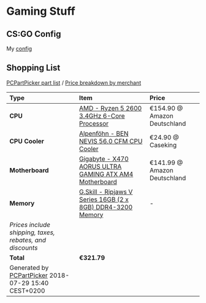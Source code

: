 # Gaming Stuff

## CS:GO Config

My [config](https://gist.github.com/Paraidomat/ffd53cc64a4edcb7bf4459962147c322)

## Shopping List
[PCPartPicker part list](https://de.pcpartpicker.com/list/hJvL7W) / [Price breakdown by merchant](https://de.pcpartpicker.com/list/hJvL7W/by_merchant/)

Type|Item|Price
:----|:----|:----
**CPU** | [AMD - Ryzen 5 2600 3.4GHz 6-Core Processor](https://de.pcpartpicker.com/product/jLF48d/amd-ryzen-5-2600-34ghz-6-core-processor-yd2600bbafbox) | €154.90 @ Amazon Deutschland 
**CPU Cooler** | [Alpenföhn - BEN NEVIS 56.0 CFM CPU Cooler](https://de.pcpartpicker.com/product/kPDzK8/alpenfohn-ben-nevis-560-cfm-cpu-cooler-84000000119) | €24.90 @ Caseking 
**Motherboard** | [Gigabyte - X470 AORUS ULTRA GAMING ATX AM4 Motherboard](https://de.pcpartpicker.com/product/TWzkcf/gigabyte-x470-aorus-ultra-gaming-atx-am4-motherboard-x470-aorus-ultra-gaming) | €141.99 @ Amazon Deutschland 
**Memory** | [G.Skill - Ripjaws V Series 16GB (2 x 8GB) DDR4-3200 Memory](https://de.pcpartpicker.com/product/Nqp323/gskill-memory-f43200c16d16gvrb) |-
 | *Prices include shipping, taxes, rebates, and discounts* |
 | **Total** | **€321.79**
 | Generated by [PCPartPicker](https://pcpartpicker.com) 2018-07-29 15:40 CEST+0200 |
